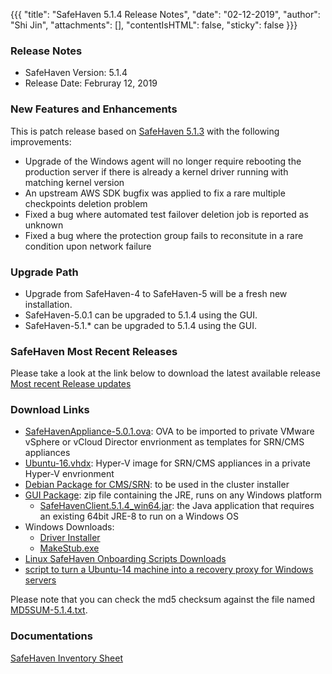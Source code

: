 {{{
  "title": "SafeHaven 5.1.4 Release Notes",
  "date": "02-12-2019",
  "author": "Shi Jin",
  "attachments": [],
  "contentIsHTML": false,
  "sticky": false
}}}

### Release Notes

- SafeHaven Version: 5.1.4
- Release Date: Februray 12, 2019

### New Features and Enhancements
This is patch release based on [SafeHaven 5.1.3](SafeHaven5.1.3-Release-Notes.md) with the following improvements:
- Upgrade of the Windows agent will no longer require rebooting the production server if there is already a kernel driver running with matching kernel version
- An upstream AWS SDK bugfix was applied to fix a rare multiple checkpoints deletion problem
- Fixed a bug where automated test failover deletion job is reported as unknown 
- Fixed a bug where the protection group fails to reconsitute in a rare condition upon network failure

### Upgrade Path
* Upgrade from SafeHaven-4 to SafeHaven-5 will be a fresh new installation.
* SafeHaven-5.0.1 can be upgraded to 5.1.4 using the GUI.
* SafeHaven-5.1.* can be upgraded to 5.1.4 using the GUI.

### SafeHaven Most Recent Releases
Please take a look at the link below to download the latest available release  
[Most recent Release updates](../Overview/Most-Recent-SafeHaven-Release-Updates.md)

### Download Links
* [SafeHavenAppliance-5.0.1.ova](https://download.safehaven.ctl.io/SH-5.0.1/SafeHavenAppliance-5.0.1.ova): OVA to be imported to private VMware vSphere or vCloud Director envrionment as templates for SRN/CMS appliances
* [Ubuntu-16.vhdx](https://download.safehaven.ctl.io/SH-5.0.0/Ubuntu-16.vhdx): Hyper-V image for SRN/CMS appliances in a private Hyper-V envrionment
* [Debian Package for CMS/SRN](https://download.safehaven.ctl.io/SH-5.1.4/safehaven-5.1.4.deb): to be used in the cluster installer
* [GUI Package](https://download.safehaven.ctl.io/SH-5.1.4/SafeHavenConsole-5.1.4.zip): zip file containing the JRE, runs on any Windows platform
  * [SafeHavenClient.5.1.4_win64.jar](https://download.safehaven.ctl.io/SH-5.1.4/SafeHavenClient.5.1.4_win64.jar): the Java application that requires an existing 64bit JRE-8 to run on a Windows OS
* Windows Downloads:
  * [Driver Installer](https://download.safehaven.ctl.io/SH-5.1.4/safehaven_windows_driver-5.1.4.exe)
  * [MakeStub.exe](https://download.safehaven.ctl.io/SH-5.1.4/MakeStub-5.1.4.exe)
* [Linux SafeHaven Onboarding Scripts Downloads](linux-onboarding-releases.md)
* [script to turn a Ubuntu-14 machine into a recovery proxy for Windows servers](https://download.safehaven.ctl.io/SH-5.1.4/makestub_for_windows.sh)

Please note that you can check the md5 checksum against the file named [MD5SUM-5.1.4.txt](https://download.safehaven.ctl.io/SH-5.1.4/MD5SUM-5.1.4.txt).


### Documentations
[SafeHaven Inventory Sheet](https://download.safehaven.ctl.io/SH-5-Docs/SafeHaven-Inventory-Sheet-Azure.xlsm)
 
